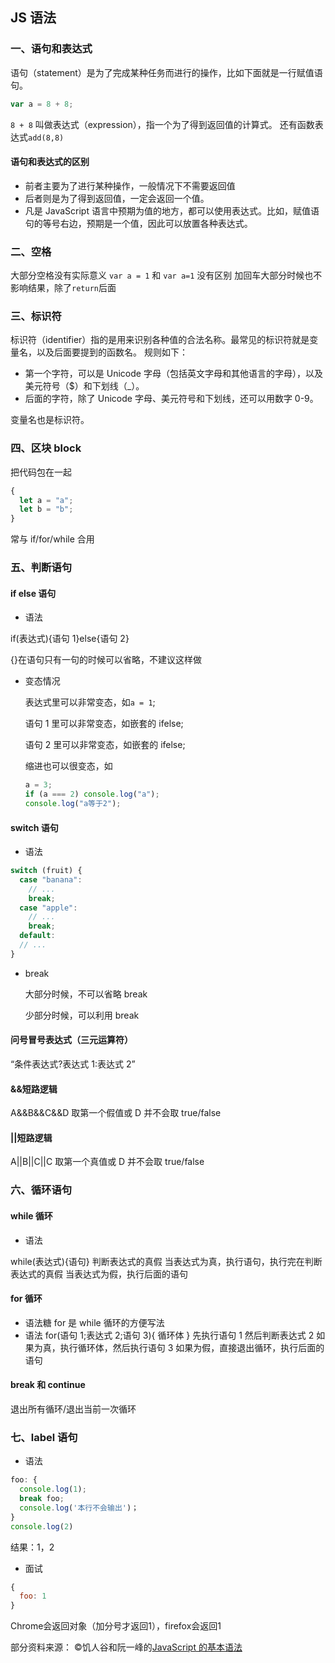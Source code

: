 ## JS 语法

### 一、语句和表达式

语句（statement）是为了完成某种任务而进行的操作，比如下面就是一行赋值语句。

```js
var a = 8 + 8;
```

<code>8 + 8</code> 叫做表达式（expression），指一个为了得到返回值的计算式。
还有函数表达式<code>add(8,8)</code>

#### 语句和表达式的区别

- 前者主要为了进行某种操作，一般情况下不需要返回值
- 后者则是为了得到返回值，一定会返回一个值。
- 凡是 JavaScript 语言中预期为值的地方，都可以使用表达式。比如，赋值语句的等号右边，预期是一个值，因此可以放置各种表达式。

### 二、空格

大部分空格没有实际意义
<code>var a = 1</code> 和 <code>var a=1</code> 没有区别
加回车大部分时候也不影响结果，除了<code>return</code>后面

### 三、标识符

标识符（identifier）指的是用来识别各种值的合法名称。最常见的标识符就是变量名，以及后面要提到的函数名。
规则如下：

- 第一个字符，可以是 Unicode 字母（包括英文字母和其他语言的字母），以及美元符号（\$）和下划线（\_）。
- 后面的字符，除了 Unicode 字母、美元符号和下划线，还可以用数字 0-9。

变量名也是标识符。

### 四、区块 block

把代码包在一起

```js
{
  let a = "a";
  let b = "b";
}
```

常与 if/for/while 合用

### 五、判断语句

#### if else 语句

- 语法

if(表达式){语句 1}else{语句 2}

{}在语句只有一句的时候可以省略，不建议这样做

- 变态情况

  表达式里可以非常变态，如<code>a = 1</code>;

  语句 1 里可以非常变态，如嵌套的 ifelse;

  语句 2 里可以非常变态，如嵌套的 ifelse;

  缩进也可以很变态，如

  ```js
  a = 3;
  if (a === 2) console.log("a");
  console.log("a等于2");
  ```

#### switch 语句

- 语法

```js
switch (fruit) {
  case "banana":
    // ...
    break;
  case "apple":
    // ...
    break;
  default:
  // ...
}
```

- break

  大部分时候，不可以省略 break

  少部分时候，可以利用 break

#### 问号冒号表达式（三元运算符）

“条件表达式?表达式 1:表达式 2”

#### &&短路逻辑

A&&B&&C&&D 取第一个假值或 D
并不会取 true/false

#### ||短路逻辑

A||B||C||C 取第一个真值或 D
并不会取 true/false

### 六、循环语句

#### while 循环

- 语法

while(表达式){语句}
判断表达式的真假
当表达式为真，执行语句，执行完在判断表达式的真假
当表达式为假，执行后面的语句

#### for 循环

- 语法糖
  for 是 while 循环的方便写法
- 语法
  for(语句 1;表达式 2;语句 3){
  循环体
  }
  先执行语句 1
  然后判断表达式 2
  如果为真，执行循环体，然后执行语句 3
  如果为假，直接退出循环，执行后面的语句

#### break 和 continue

退出所有循环/退出当前一次循环

### 七、label 语句

- 语法

```js
foo: {
  console.log(1);
  break foo;
  console.log('本行不会输出')；
}
console.log(2)
```
结果：1，2
- 面试

```js
{
  foo: 1
}
```
Chrome会返回对象（加分号才返回1），firefox会返回1

部分资料来源： &copy;饥人谷和阮一峰的[JavaScript 的基本语法](https://wangdoc.com/javascript/basic/grammar.html)